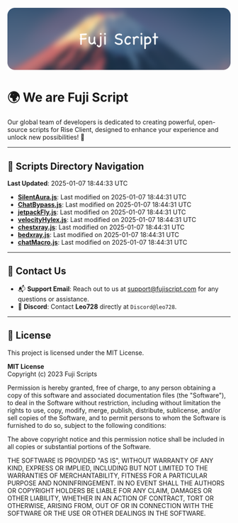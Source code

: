 ![Banner](.github/b.webp)

# 🌍 **We are Fuji Script**

Our global team of developers is dedicated to creating powerful, open-source scripts for Rise Client, designed to enhance your experience and unlock new possibilities! 🌟

---
<!-- SCRIPTS_NAVIGATION_START -->
## 📂 **Scripts Directory Navigation**

**Last Updated**: 2025-01-07 18:44:33 UTC

- **[SilentAura.js](scripts/SilentAura.js)**: Last modified on 2025-01-07 18:44:31 UTC
- **[ChatBypass.js](scripts/ChatBypass.js)**: Last modified on 2025-01-07 18:44:31 UTC
- **[jetpackFly.js](scripts/jetpackFly.js)**: Last modified on 2025-01-07 18:44:31 UTC
- **[velocityHylex.js](scripts/velocityHylex.js)**: Last modified on 2025-01-07 18:44:31 UTC
- **[chestxray.js](scripts/chestxray.js)**: Last modified on 2025-01-07 18:44:31 UTC
- **[bedxray.js](scripts/bedxray.js)**: Last modified on 2025-01-07 18:44:31 UTC
- **[chatMacro.js](scripts/chatMacro.js)**: Last modified on 2025-01-07 18:44:31 UTC

<!-- SCRIPTS_NAVIGATION_END -->

---

## 💬 **Contact Us**  
- 📬 **Support Email**: Reach out to us at [support@fujiscript.com](mailto:support@fujiscript.com) for any questions or assistance.  
- 💬 **Discord**: Contact **Leo728** directly at `Discord@leo728`.

---

## 📜 **License**

This project is licensed under the MIT License.  

**MIT License**  
Copyright (c) 2023 Fuji Scripts  

Permission is hereby granted, free of charge, to any person obtaining a copy of this software and associated documentation files (the "Software"), to deal in the Software without restriction, including without limitation the rights to use, copy, modify, merge, publish, distribute, sublicense, and/or sell copies of the Software, and to permit persons to whom the Software is furnished to do so, subject to the following conditions:  

The above copyright notice and this permission notice shall be included in all copies or substantial portions of the Software.  

THE SOFTWARE IS PROVIDED "AS IS", WITHOUT WARRANTY OF ANY KIND, EXPRESS OR IMPLIED, INCLUDING BUT NOT LIMITED TO THE WARRANTIES OF MERCHANTABILITY, FITNESS FOR A PARTICULAR PURPOSE AND NONINFRINGEMENT. IN NO EVENT SHALL THE AUTHORS OR COPYRIGHT HOLDERS BE LIABLE FOR ANY CLAIM, DAMAGES OR OTHER LIABILITY, WHETHER IN AN ACTION OF CONTRACT, TORT OR OTHERWISE, ARISING FROM, OUT OF OR IN CONNECTION WITH THE SOFTWARE OR THE USE OR OTHER DEALINGS IN THE SOFTWARE.  
